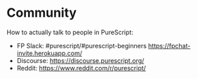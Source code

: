 # Community

How to actually talk to people in PureScript:

* FP Slack: #purescript/#purescript-beginners <https://fpchat-invite.herokuapp.com/>
* Discourse: <https://discourse.purescript.org/>
* Reddit: <https://www.reddit.com/r/purescript/>
